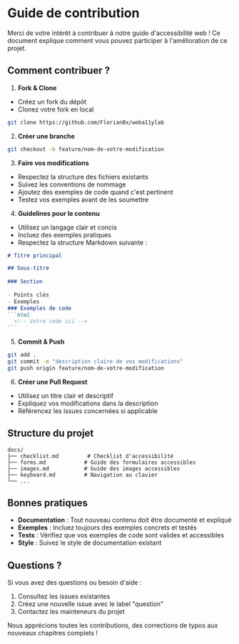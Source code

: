 # Guide de contribution

Merci de votre intérêt à contribuer à notre guide d'accessibilité web ! Ce document explique comment vous pouvez participer à l'amélioration de ce projet.

## Comment contribuer ?

1. **Fork & Clone**
- Créez un fork du dépôt
- Clonez votre fork en local
```bash
git clone https://github.com/FlorianBx/weba11ylab
```

2. **Créer une branche**
```bash
git checkout -b feature/nom-de-votre-modification
```

3. **Faire vos modifications**
- Respectez la structure des fichiers existants
- Suivez les conventions de nommage
- Ajoutez des exemples de code quand c'est pertinent
- Testez vos exemples avant de les soumettre

4. **Guidelines pour le contenu**
- Utilisez un langage clair et concis
- Incluez des exemples pratiques
- Respectez la structure Markdown suivante :
````markdown
# Titre principal

## Sous-titre
     
### Section
     
- Points clés
- Exemples
### Exemples de code
```html
  <!-- Votre code ici -->
```
````

5. **Commit & Push**
```bash
git add .
git commit -m "description claire de vos modifications"
git push origin feature/nom-de-votre-modification
```

6. **Créer une Pull Request**
- Utilisez un titre clair et descriptif
- Expliquez vos modifications dans la description
- Référencez les issues concernées si applicable

## Structure du projet

```
docs/
├── checklist.md         # Checklist d'accessibilité
├── forms.md            # Guide des formulaires accessibles
├── images.md           # Guide des images accessibles
├── keyboard.md         # Navigation au clavier
└── ...
```

## Bonnes pratiques

- **Documentation** : Tout nouveau contenu doit être documenté et expliqué
- **Exemples** : Incluez toujours des exemples concrets et testés
- **Tests** : Vérifiez que vos exemples de code sont valides et accessibles
- **Style** : Suivez le style de documentation existant

## Questions ?

Si vous avez des questions ou besoin d'aide :
1. Consultez les issues existantes
2. Créez une nouvelle issue avec le label "question"
3. Contactez les mainteneurs du projet

Nous apprécions toutes les contributions, des corrections de typos aux nouveaux chapitres complets !
